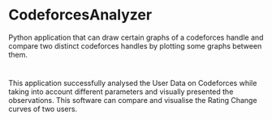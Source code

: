 # CodeforcesAnalyzer

Python application that can draw certain graphs of a codeforces handle and compare two distinct codeforces handles by plotting some graphs between them.

#
This application successfully analysed the User Data on Codeforces while taking into account different parameters and visually presented the observations. This software can compare and visualise the Rating Change curves of two users.
